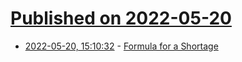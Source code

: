 # [Published on 2022-05-20](index.md)

* [2022-05-20, 15:10:32](https://news.ycombinator.com/item?id=31448530) - [Formula for a Shortage](https://thezvi.substack.com/p/formula-for-a-shortage-8ae)
